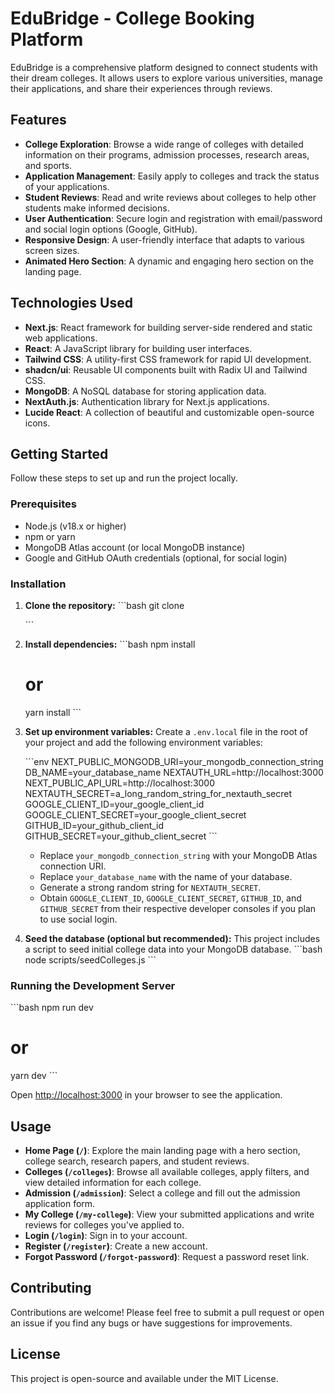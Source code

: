 # EduBridge - College Booking Platform

EduBridge is a comprehensive platform designed to connect students with their dream colleges. It allows users to explore various universities, manage their applications, and share their experiences through reviews.

## Features

-   **College Exploration**: Browse a wide range of colleges with detailed information on their programs, admission processes, research areas, and sports.
-   **Application Management**: Easily apply to colleges and track the status of your applications.
-   **Student Reviews**: Read and write reviews about colleges to help other students make informed decisions.
-   **User Authentication**: Secure login and registration with email/password and social login options (Google, GitHub).
-   **Responsive Design**: A user-friendly interface that adapts to various screen sizes.
-   **Animated Hero Section**: A dynamic and engaging hero section on the landing page.

## Technologies Used

-   **Next.js**: React framework for building server-side rendered and static web applications.
-   **React**: A JavaScript library for building user interfaces.
-   **Tailwind CSS**: A utility-first CSS framework for rapid UI development.
-   **shadcn/ui**: Reusable UI components built with Radix UI and Tailwind CSS.
-   **MongoDB**: A NoSQL database for storing application data.
-   **NextAuth.js**: Authentication library for Next.js applications.
-   **Lucide React**: A collection of beautiful and customizable open-source icons.

## Getting Started

Follow these steps to set up and run the project locally.

### Prerequisites

-   Node.js (v18.x or higher)
-   npm or yarn
-   MongoDB Atlas account (or local MongoDB instance)
-   Google and GitHub OAuth credentials (optional, for social login)

### Installation

1.  **Clone the repository:**
    \`\`\`bash
    git clone <your-repository-url>

    \`\`\`

2.  **Install dependencies:**
    \`\`\`bash
    npm install
    # or
    yarn install
    \`\`\`

3.  **Set up environment variables:**
    Create a `.env.local` file in the root of your project and add the following environment variables:

    \`\`\`env
    NEXT_PUBLIC_MONGODB_URI=your_mongodb_connection_string
    DB_NAME=your_database_name
    NEXTAUTH_URL=http://localhost:3000
    NEXT_PUBLIC_API_URL=http://localhost:3000
    NEXTAUTH_SECRET=a_long_random_string_for_nextauth_secret
    GOOGLE_CLIENT_ID=your_google_client_id
    GOOGLE_CLIENT_SECRET=your_google_client_secret
    GITHUB_ID=your_github_client_id
    GITHUB_SECRET=your_github_client_secret
    \`\`\`
    -   Replace `your_mongodb_connection_string` with your MongoDB Atlas connection URI.
    -   Replace `your_database_name` with the name of your database.
    -   Generate a strong random string for `NEXTAUTH_SECRET`.
    -   Obtain `GOOGLE_CLIENT_ID`, `GOOGLE_CLIENT_SECRET`, `GITHUB_ID`, and `GITHUB_SECRET` from their respective developer consoles if you plan to use social login.

4.  **Seed the database (optional but recommended):**
    This project includes a script to seed initial college data into your MongoDB database.
    \`\`\`bash
    node scripts/seedColleges.js
    \`\`\`

### Running the Development Server

\`\`\`bash
npm run dev
# or
yarn dev
\`\`\`

Open [http://localhost:3000](http://localhost:3000) in your browser to see the application.

## Usage

-   **Home Page (`/`)**: Explore the main landing page with a hero section, college search, research papers, and student reviews.
-   **Colleges (`/colleges`)**: Browse all available colleges, apply filters, and view detailed information for each college.
-   **Admission (`/admission`)**: Select a college and fill out the admission application form.
-   **My College (`/my-college`)**: View your submitted applications and write reviews for colleges you've applied to.
-   **Login (`/login`)**: Sign in to your account.
-   **Register (`/register`)**: Create a new account.
-   **Forgot Password (`/forgot-password`)**: Request a password reset link.

## Contributing

Contributions are welcome! Please feel free to submit a pull request or open an issue if you find any bugs or have suggestions for improvements.

## License

This project is open-source and available under the MIT License.

